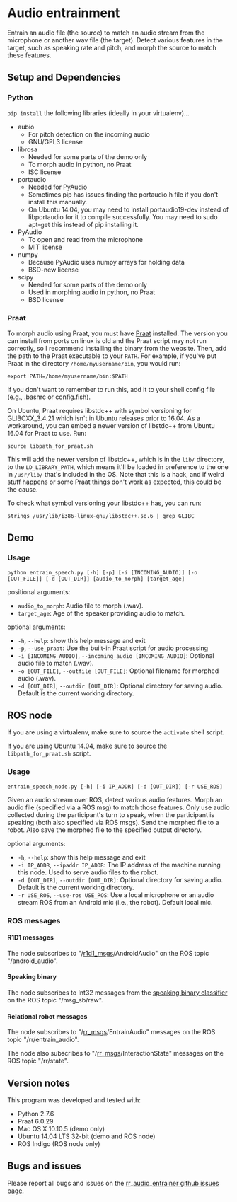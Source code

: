 # Audio entrainment

Entrain an audio file (the source) to match an audio stream from the microphone
or another wav file (the target). Detect various features in the target, such
as speaking rate and pitch, and morph the source to match these features.

## Setup and Dependencies

### Python
`pip install` the following libraries (ideally in your virtualenv)...

- aubio
    - For pitch detection on the incoming audio
    - GNU/GPL3 license
- librosa
    - Needed for some parts of the demo only
    - To morph audio in python, no Praat
    - ISC license
- portaudio
    - Needed for PyAudio
    - Sometimes pip has issues finding the portaudio.h file if you don't
      install this manually.
    - On Ubuntu 14.04, you may need to install portaudio19-dev instead of
      libportaudio for it to compile successfully. You may need to sudo apt-get
      this instead of pip installing it.
- PyAudio
    - To open and read from the microphone
    - MIT license
- numpy
    - Because PyAudio uses numpy arrays for holding data
    - BSD-new license
- scipy
    - Needed for some parts of the demo only
    - Used in morphing audio in python, no Praat
    - BSD license

### Praat

To morph audio using Praat, you must have [Praat](http://www.praat.org) installed. The
version you can install from ports on linux is old and the Praat script may not
run correctly, so I recommend installing the binary from the website. Then, add
the path to the Praat executable to your `PATH`. For example, if you've put
Praat in the directory `/home/myusername/bin`, you would run:

`export PATH=/home/myusername/bin:$PATH`

If you don't want to remember to run this, add it to your shell config file (e.g., .bashrc or config.fish).

On Ubuntu, Praat requires libstdc++ with symbol versioning for GLIBCXX\_3.4.21
which isn't in Ubuntu releases prior to 16.04. As a workaround, you can embed a
newer version of libstdc++ from Ubuntu 16.04 for Praat to use. Run:

`source libpath_for_praat.sh`

This will add the newer version of libstdc++, which is in the `lib/` directory,
to the `LD_LIBRARY_PATH`, which means it'll be loaded in preference to the one
in `/usr/lib/` that's included in the OS. Note that this is a hack, and if
weird stuff happens or some Praat things don't work as expected, this could be
the cause.

To check what symbol versioning your libstdc++ has, you can run:

`strings /usr/lib/i386-linux-gnu/libstdc++.so.6 | grep GLIBC`

## Demo

### Usage

`python entrain_speech.py [-h] [-p] [-i [INCOMING_AUDIO]] [-o [OUT_FILE]] [-d
[OUT_DIR]] [audio_to_morph] [target_age]`

positional arguments:
- `audio_to_morph`: Audio file to morph (.wav).
- `target_age`: Age of the speaker providing audio to match.

optional arguments:
- `-h`, `--help`: show this help message and exit
- `-p`, `--use_praat`: Use the built-in Praat script for audio processing
- `-i [INCOMING_AUDIO]`, `--incoming_audio [INCOMING_AUDIO]`: Optional audio
  file to match (.wav).
- `-o [OUT_FILE]`, `--outfile [OUT_FILE]`: Optional filename for morphed audio
  (.wav).
- `-d [OUT_DIR]`, `--outdir [OUT_DIR]`: Optional directory for saving audio.
  Default is the current working directory.

## ROS node

If you are using a virtualenv, make sure to source the `activate` shell script.

If you are using Ubuntu 14.04, make sure to source the `libpath_for_praat.sh`
script.

### Usage
`entrain_speech_node.py [-h] [-i IP_ADDR] [-d [OUT_DIR]] [-r USE_ROS]`

Given an audio stream over ROS, detect various audio features. Morph an audio
file (specified via a ROS msg) to match those features. Only use audio
collected during the participant's turn to speak, when the participant is
speaking (both also specified via ROS msgs). Send the morphed file to a robot.
Also save the morphed file to the specified output directory.

optional arguments:
  - `-h`, `--help`: show this help message and exit
  - `-i IP_ADDR`, `--ipaddr IP_ADDR`: The IP address of the machine running
    this node. Used to serve audio files to the robot.
  - `-d [OUT_DIR]`, `--outdir [OUT_DIR]`: Optional directory for saving audio.
    Default is the current working directory.
  - `-r USE_ROS`, `--use-ros USE_ROS`: Use a local microphone or an audio
    stream ROS from an Android mic (i.e., the robot). Default local mic.

### ROS messages

#### R1D1 messages

The node subscribes to "/[r1d1\_msgs](https://github.com/mitmedialab/r1d1_msgs
"/r1d1_msgs")/AndroidAudio" on the ROS topic "/android_audio".

#### Speaking binary

The node subscribes to Int32 messages from the [speaking binary
classifier](https://github.com/mitmedialab/Moody_BackChanneling) on the ROS
topic "/msg_sb/raw".

#### Relational robot messages

The node subscribes to
"/[rr_msgs](https://github.com/mitmedialab/rr_msgs)/EntrainAudio" messages on
the ROS topic "/rr/entrain_audio".

The node also subscribes to
"/[rr_msgs](https://github.com/mitmedialab/rr_msgs)/InteractionState" messages
on the ROS topic "/rr/state".


## Version notes

This program was developed and tested with:

- Python 2.7.6
- Praat 6.0.29
- Mac OS X 10.10.5 (demo only)
- Ubuntu 14.04 LTS 32-bit (demo and ROS node)
- ROS Indigo (ROS node only)

## Bugs and issues

Please report all bugs and issues on the [rr_audio_entrainer github issues
page](https://github.com/mitmedialab/rr_audio_entrainer/issues).


